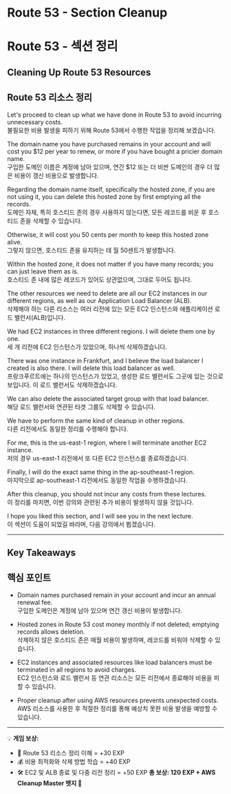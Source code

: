 # Route 53 - Section Cleanup  
# Route 53 - 섹션 정리  

## Cleaning Up Route 53 Resources  
## Route 53 리소스 정리  

Let's proceed to clean up what we have done in Route 53 to avoid incurring unnecessary costs.  
불필요한 비용 발생을 피하기 위해 Route 53에서 수행한 작업을 정리해 보겠습니다.  

The domain name you have purchased remains in your account and will cost you $12 per year to renew, or more if you have bought a pricier domain name.  
구입한 도메인 이름은 계정에 남아 있으며, 연간 $12 또는 더 비싼 도메인의 경우 더 많은 비용이 갱신 비용으로 발생합니다.  

Regarding the domain name itself, specifically the hosted zone, if you are not using it, you can delete this hosted zone by first emptying all the records.  
도메인 자체, 특히 호스티드 존의 경우 사용하지 않는다면, 모든 레코드를 비운 후 호스티드 존을 삭제할 수 있습니다.  

Otherwise, it will cost you 50 cents per month to keep this hosted zone alive.  
그렇지 않으면, 호스티드 존을 유지하는 데 월 50센트가 발생합니다.  

Within the hosted zone, it does not matter if you have many records; you can just leave them as is.  
호스티드 존 내에 많은 레코드가 있어도 상관없으며, 그대로 두어도 됩니다.  

The other resources we need to delete are all our EC2 instances in our different regions, as well as our Application Load Balancer (ALB).  
삭제해야 하는 다른 리소스는 여러 리전에 있는 모든 EC2 인스턴스와 애플리케이션 로드 밸런서(ALB)입니다.  

We had EC2 instances in three different regions. I will delete them one by one.  
세 개 리전에 EC2 인스턴스가 있었으며, 하나씩 삭제하겠습니다.  

There was one instance in Frankfurt, and I believe the load balancer I created is also there. I will delete this load balancer as well.  
프랑크푸르트에는 하나의 인스턴스가 있었고, 생성한 로드 밸런서도 그곳에 있는 것으로 보입니다. 이 로드 밸런서도 삭제하겠습니다.  

We can also delete the associated target group with that load balancer.  
해당 로드 밸런서와 연관된 타겟 그룹도 삭제할 수 있습니다.  

We have to perform the same kind of cleanup in other regions.  
다른 리전에서도 동일한 정리를 수행해야 합니다.  

For me, this is the us-east-1 region, where I will terminate another EC2 instance.  
저의 경우 us-east-1 리전에서 또 다른 EC2 인스턴스를 종료하겠습니다.  

Finally, I will do the exact same thing in the ap-southeast-1 region.  
마지막으로 ap-southeast-1 리전에서도 동일한 작업을 수행하겠습니다.  

After this cleanup, you should not incur any costs from these lectures.  
이 정리를 마치면, 이번 강의와 관련된 추가 비용이 발생하지 않을 것입니다.  

I hope you liked this section, and I will see you in the next lecture.  
이 섹션이 도움이 되었길 바라며, 다음 강의에서 뵙겠습니다.  

---

## Key Takeaways  
## 핵심 포인트  

- Domain names purchased remain in your account and incur an annual renewal fee.  
  구입한 도메인은 계정에 남아 있으며 연간 갱신 비용이 발생합니다.  

- Hosted zones in Route 53 cost money monthly if not deleted; emptying records allows deletion.  
  삭제하지 않은 호스티드 존은 매월 비용이 발생하며, 레코드를 비워야 삭제할 수 있습니다.  

- EC2 instances and associated resources like load balancers must be terminated in all regions to avoid charges.  
  EC2 인스턴스와 로드 밸런서 등 연관 리소스는 모든 리전에서 종료해야 비용을 피할 수 있습니다.  

- Proper cleanup after using AWS resources prevents unexpected costs.  
  AWS 리소스를 사용한 후 적절한 정리를 통해 예상치 못한 비용 발생을 예방할 수 있습니다.  

---

💡 **게임 보상:**

* 🧹 Route 53 리소스 정리 이해 = +30 EXP
* 💰 비용 최적화와 삭제 방법 학습 = +40 EXP
* 🛠️ EC2 및 ALB 종료 및 다중 리전 정리 = +50 EXP
  **총 보상: 120 EXP + AWS Cleanup Master 뱃지 🏅**
